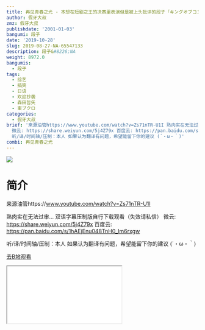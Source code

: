 ```yaml
---
title: 再见青春之光 - 本想在短剧之王的决赛里表演但是被上头批评的段子「キングオブコント決勝でやろうとしたら怒られたネタ」
author: 假牙大叔
zmz: 假牙大叔
publishdate: '2001-01-03'
bangumi: 段子
date: '2019-10-28'
slug: 2019-08-27-NA-65547133
description: 段子&#8226;NA
weight: 8972.0
bangumis:
  - 段子
tags:
  - 综艺
  - 搞笑
  - 日语
  - 欢迎抄袭
  - 森田哲矢
  - 東ブクロ
categories:
  - 假牙大叔
brief: '来源油管https://www.youtube.com/watch?v=Zs71nTR-U1I 熟肉实在无法过审... 双语字幕压制版自行下载观看（失效请私信）
  微云: https://share.weiyun.com/5j4Z79x 百度云: https://pan.baidu.com/s/1hAEjEnu048TnH0_Im6rxgw
  听/译/时间轴/压制：本人 如果认为翻译有问题，希望能留下你的建议 (´・ω・｀)'
combi: 再见青春之光
---
```

![](https://raw.githubusercontent.com/tcgriffith/owaraisite/master/static/tmpimg/670f81b748acf5b56d522f05520d9fe2b664e162.jpg.480.jpg)
# 简介  
来源油管https://www.youtube.com/watch?v=Zs71nTR-U1I

熟肉实在无法过审...
双语字幕压制版自行下载观看（失效请私信）
微云: https://share.weiyun.com/5j4Z79x
百度云: https://pan.baidu.com/s/1hAEjEnu048TnH0_Im6rxgw

听/译/时间轴/压制：本人 
如果认为翻译有问题，希望能留下你的建议 
(´・ω・｀)  

[去B站观看](https://www.bilibili.com/video/av65547133/)
<div class ="resp-container"><iframe class="testiframe" src="//player.bilibili.com/player.html?aid=65547133"", scrolling="no", allowfullscreen="true" > </iframe></div> 
